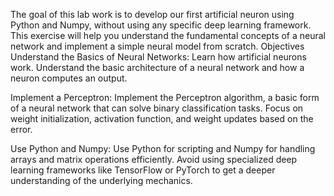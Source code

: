 The goal of this lab work is to develop our first artificial neuron using Python and Numpy, 
without using any specific deep learning framework. This exercise will help you understand 
the fundamental concepts of a neural network and implement a simple neural model from scratch.
Objectives
Understand the Basics of Neural Networks:
Learn how artificial neurons work.
Understand the basic architecture of a neural network and how a neuron computes an output.

Implement a Perceptron:
Implement the Perceptron algorithm, a basic form of a neural network that can solve binary classification tasks.
Focus on weight initialization, activation function, and weight updates based on the error.

Use Python and Numpy:
Use Python for scripting and Numpy for handling arrays and matrix operations efficiently.
Avoid using specialized deep learning frameworks like TensorFlow or PyTorch to get a deeper understanding of the underlying mechanics.
